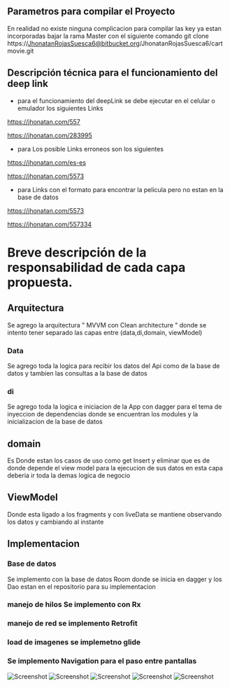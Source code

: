 ## Parametros para compilar el Proyecto

En realidad no existe ninguna complicacion para compilar las key ya estan incorporadas bajar la rama Master con el siguiente comando
git clone https://JhonatanRojasSuesca6@bitbucket.org/JhonatanRojasSuesca6/cartmovie.git

## Descripción técnica para el funcionamiento del deep link

* para el funcionamiento del deepLink se debe ejecutar en el celular o emulador los siguientes Links

https://jhonatan.com/557

https://jhonatan.com/283995

* para Los posible Links erroneos son los siguientes

https://jhonatan.com/es-es

https://jhonatan.com/5573

* para Links con el formato para encontrar la pelicula pero no estan en la base de datos

https://jhonatan.com/5573

https://jhonatan.com/557334

# Breve descripción de la responsabilidad de cada capa propuesta.

## Arquitectura

Se agrego la arquitectura " MVVM con  Clean architecture " donde se intento tener separado las capas entre (data,di,domain, viewModel)

### Data
Se agrego toda la logica para recibir los datos del Api como de la base de datos y tambien las consultas a la base de datos

### di

Se agrego toda la logica e iniciacion de la App con dagger  para el tema de inyeccion de dependencias  donde se encuentran los modules y la inicializacion de la base de datos

## domain

Es Donde estan los casos de uso como get Insert y eliminar que es de donde depende el view model para la ejecucion de sus datos en esta capa deberia ir toda la demas logica de negocio


## ViewModel

Donde esta ligado a los fragments y con liveData se mantiene observando los datos y cambiando al instante

## Implementacion

### Base de datos

Se implemento con la base de datos Room donde se inicia en dagger y los Dao estan en el repositorio para su implementacion

### manejo de hilos Se implemento con Rx

### manejo de red se implemento Retrofit

### load de imagenes se implemetno glide

### Se implemento Navigation para el paso entre pantallas

![Screenshot](https://postimg.cc/xJ3C7WKg)
![Screenshot](https://postimg.cc/njJr3HQC)
![Screenshot](https://postimg.cc/JH7nWPx8)
![Screenshot](https://postimg.cc/14y463Qd)
![Screenshot](https://postimg.cc/qtngctqP)





